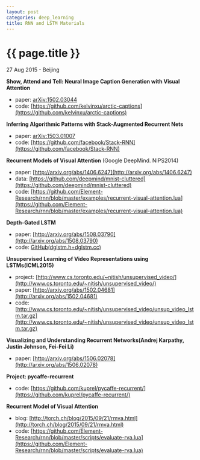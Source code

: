 ```yaml
---
layout: post
categories: deep_learning
title: RNN and LSTM Materials
---
```


{{ page.title }}
================

<p class="meta">27 Aug 2015 - Beijing</p>

**Show, Attend and Tell: Neural Image Caption Generation with Visual Attention**

- paper: [arXiv:1502.03044](http://arxiv.org/abs/1502.03044)
- code: [https://github.com/kelvinxu/arctic-captions](https://github.com/kelvinxu/arctic-captions)

**Inferring Algorithmic Patterns with Stack-Augmented Recurrent Nets**

- paper: [arXiv:1503.01007](http://arxiv.org/abs/1503.01007)
- code: [https://github.com/facebook/Stack-RNN](https://github.com/facebook/Stack-RNN)

**Recurrent Models of Visual Attention** (Google DeepMind. NIPS2014)

- paper: [http://arxiv.org/abs/1406.6247](http://arxiv.org/abs/1406.6247)
- data: [https://github.com/deepmind/mnist-cluttered](https://github.com/deepmind/mnist-cluttered)
- code: [https://github.com/Element-Research/rnn/blob/master/examples/recurrent-visual-attention.lua](https://github.com/Element-Research/rnn/blob/master/examples/recurrent-visual-attention.lua)

**Depth-Gated LSTM**

- paper: [http://arxiv.org/abs/1508.03790](http://arxiv.org/abs/1508.03790)
- code: [GitHub(dglstm.h+dglstm.cc)](https://github.com/kaishengyao/cnn/tree/master/cnn)

**Unsupervised Learning of Video Representations using LSTMs(ICML2015)**

- project: [http://www.cs.toronto.edu/~nitish/unsupervised_video/](http://www.cs.toronto.edu/~nitish/unsupervised_video/)
- paper: [http://arxiv.org/abs/1502.04681](http://arxiv.org/abs/1502.04681)
- code: [http://www.cs.toronto.edu/~nitish/unsupervised_video/unsup_video_lstm.tar.gz](http://www.cs.toronto.edu/~nitish/unsupervised_video/unsup_video_lstm.tar.gz)

**Visualizing and Understanding Recurrent Networks(Andrej Karpathy, Justin Johnson, Fei-Fei Li)**

- paper: [http://arxiv.org/abs/1506.02078](http://arxiv.org/abs/1506.02078)

**Project: pycaffe-recurrent**

- code: [https://github.com/kuprel/pycaffe-recurrent/](https://github.com/kuprel/pycaffe-recurrent/)

**Recurrent Model of Visual Attention**

- blog: [http://torch.ch/blog/2015/09/21/rmva.html](http://torch.ch/blog/2015/09/21/rmva.html)
- code: [https://github.com/Element-Research/rnn/blob/master/scripts/evaluate-rva.lua](https://github.com/Element-Research/rnn/blob/master/scripts/evaluate-rva.lua)
